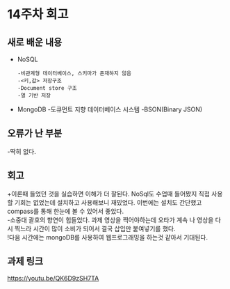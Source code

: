 # 14주차 회고
## 새로 배운 내용
- NoSQL
            
      -비관계형 데이터베이스, 스키마가 존재하지 않음
      -<키,값> 저장구조
      -Document store 구조
      -열 기반 저장
      
      
- MongoDB
      -도큐먼트 지향 데이터베이스 시스템
      -BSON(Binary JSON)

## 오류가 난 부분
-딱히 없다.

## 회고
+이론때 들었던 것을 실습하면 이해가 더 잘된다. NoSql도 수업때 들어봤지 직접 사용할 기회는 없었는데 설치하고 사용해보니 재밌었다. 이번에는 설치도 간단했고 compass를 통해 한눈에 볼 수 있어서 좋았다.
<br>-소중대 괄호의 향연이 힘들었다. 과제 영상을 찍어야하는데 오타가 계속 나 영상을 다시 찍느라 시간이 많이 소비가 되어서 결국 삽입만 붙여넣기를 했다. 
<br>!다음 시간에는 mongoDB를 사용하여 웹프로그래밍을 하는것 같아서 기대된다.
      
## 과제 링크
<https://youtu.be/QK6D9zSH7TA>      
      
